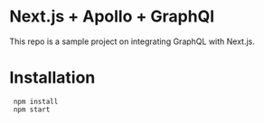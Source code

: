 # Next.js + Apollo + GraphQl

This repo is a sample project on integrating GraphQL with Next.js.

# Installation

```
 npm install
 npm start
```
